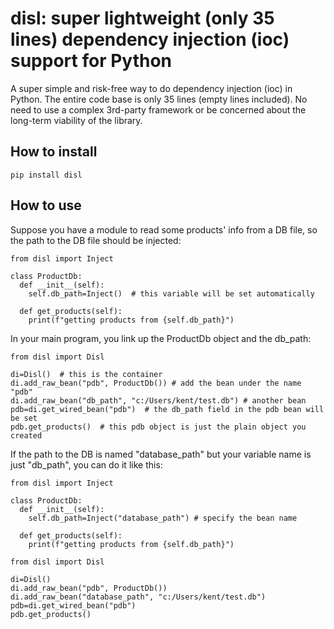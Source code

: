 # disl: super lightweight (only 35 lines) dependency injection (ioc) support for Python

A super simple and risk-free way to do dependency injection (ioc) in Python.
The entire code base is only 35 lines (empty lines included). No need to
use a complex 3rd-party framework or be concerned about the long-term viability
of the library.

## How to install

    pip install disl

## How to use
Suppose you have a module to read some products' info from a DB file, so the
path to the DB file should be injected:

    from disl import Inject

    class ProductDb:
      def __init__(self):
        self.db_path=Inject()  # this variable will be set automatically
      
      def get_products(self):
        print(f"getting products from {self.db_path}")

In your main program, you link up the ProductDb object and the db_path:

    from disl import Disl

    di=Disl()  # this is the container
    di.add_raw_bean("pdb", ProductDb()) # add the bean under the name "pdb"
    di.add_raw_bean("db_path", "c:/Users/kent/test.db") # another bean
    pdb=di.get_wired_bean("pdb")  # the db_path field in the pdb bean will be set
    pdb.get_products()  # this pdb object is just the plain object you created

If the path to the DB is named "database_path" but your variable name is
just "db_path", you can do it like this:

    from disl import Inject

    class ProductDb:
      def __init__(self):
        self.db_path=Inject("database_path") # specify the bean name
      
      def get_products(self):
        print(f"getting products from {self.db_path}")

    from disl import Disl

    di=Disl()
    di.add_raw_bean("pdb", ProductDb())
    di.add_raw_bean("database_path", "c:/Users/kent/test.db")
    pdb=di.get_wired_bean("pdb")
    pdb.get_products()
